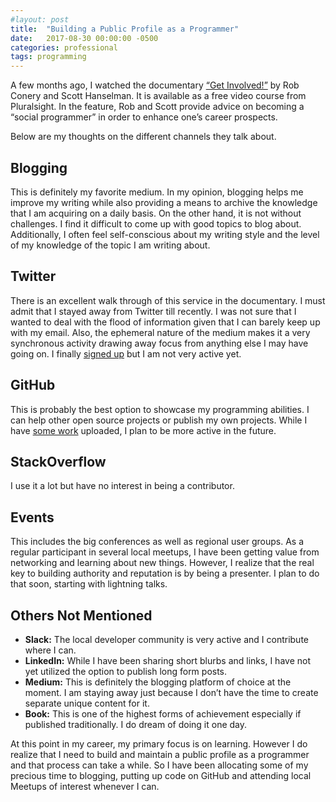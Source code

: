 ```yaml
---
#layout: post
title:  "Building a Public Profile as a Programmer"
date:   2017-08-30 00:00:00 -0500
categories: professional
tags: programming
---
```

A few months ago, I watched the documentary [“Get Involved!”](https://www.pluralsight.com/courses/get-involved) by Rob Conery and Scott Hanselman. It is available as a free video course from Pluralsight. In the feature, Rob and Scott provide advice on becoming a “social programmer” in order to enhance one’s career prospects.

Below are my thoughts on the different channels they talk about.

## Blogging
This is definitely my favorite medium. In my opinion, blogging helps me improve my writing while also providing a means to archive the knowledge that I am acquiring on a daily basis. On the other hand, it is not without challenges. I find it difficult to come up with good topics to blog about. Additionally, I often feel self-conscious about my writing style and the level of my knowledge of the topic I am writing about.

## Twitter
There is an excellent walk through of this service in the documentary. I must admit that I stayed away from Twitter till recently. I was not sure that I wanted to deal with the flood of information given that I can barely keep up with my email. Also, the ephemeral nature of the medium makes it a very synchronous activity drawing away focus from anything else I may have going on. I finally [signed up](https://twitter.com/sujithpl) but I am not very active yet.

## GitHub
This is probably the best option to showcase my programming abilities. I can help other open source projects or publish my own projects. While I have [some work](https://github.com/sujithpl) uploaded, I plan to be more active in the future.

## StackOverflow
I use it a lot but have no interest in being a contributor.

## Events
This includes the big conferences as well as regional user groups. As a regular participant in several local meetups, I have been getting value from networking and learning about new things. However, I realize that the real key to building authority and reputation is by being a presenter. I plan to do that soon, starting with lightning talks.

## Others Not Mentioned
- **Slack:** The local developer community is very active and I contribute where I can.
- **LinkedIn:** While I have been sharing short blurbs and links, I have not yet utilized the option to publish long form posts.
- **Medium:** This is definitely the blogging platform of choice at the moment. I am staying away just because I don’t have the time to create separate unique content for it.
- **Book:** This is one of the highest forms of achievement especially if published traditionally. I do dream of doing it one day.

At this point in my career, my primary focus is on learning. However I do realize that I need to build and maintain a public profile as a programmer and that process can take a while. So I have been allocating some of my precious time to blogging, putting up code on GitHub and attending local Meetups of interest whenever I can.